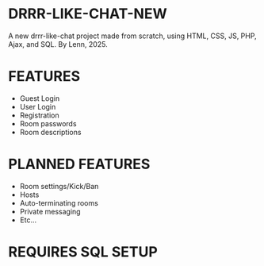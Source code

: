 # DRRR-LIKE-CHAT-NEW
A new drrr-like-chat project made from scratch, using HTML, CSS, JS, PHP, Ajax, and SQL. By Lenn, 2025.

# FEATURES
- Guest Login
- User Login
- Registration
- Room passwords
- Room descriptions

# PLANNED FEATURES
- Room settings/Kick/Ban
- Hosts
- Auto-terminating rooms
- Private messaging
- Etc...

# REQUIRES SQL SETUP
